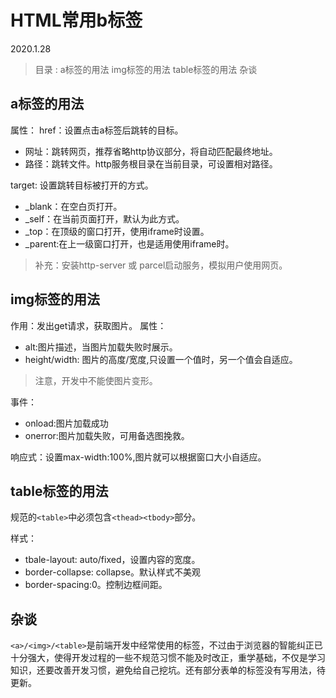 # HTML常用b标签

2020.1.28

> 目录 :
> a标签的用法
> img标签的用法
> table标签的用法
> 杂谈

## a标签的用法

属性：
href：设置点击a标签后跳转的目标。

+ 网址：跳转网页，推荐省略http协议部分，将自动匹配最终地址。
+ 路径：跳转文件。http服务根目录在当前目录，可设置相对路径。

target: 设置跳转目标被打开的方式。

+ _blank：在空白页打开。
+ _self：在当前页面打开，默认为此方式。
+ _top：在顶级的窗口打开，使用iframe时设置。
+ _parent:在上一级窗口打开，也是适用使用iframe时。

> 补充：安装http-server 或 parcel启动服务，模拟用户使用网页。

## img标签的用法

作用：发出get请求，获取图片。
属性：

+ alt:图片描述，当图片加载失败时展示。
+ height/width: 图片的高度/宽度,只设置一个值时，另一个值会自适应。
  
> 注意，开发中不能使图片变形。

事件：

+ onload:图片加载成功
+ onerror:图片加载失败，可用备选图挽救。

响应式：设置max-width:100%,图片就可以根据窗口大小自适应。

## table标签的用法

规范的`<table>`中必须包含`<thead><tbody>`部分。

样式：

+ tbale-layout: auto/fixed，设置内容的宽度。
+ border-collapse: collapse。默认样式不美观
+ border-spacing:0。控制边框间距。

## 杂谈

`<a>/<img>/<table>`是前端开发中经常使用的标签，不过由于浏览器的智能纠正已十分强大，使得开发过程的一些不规范习惯不能及时改正，重学基础，不仅是学习知识，还要改善开发习惯，避免给自己挖坑。还有部分表单的标签没有写用法，待更新。
